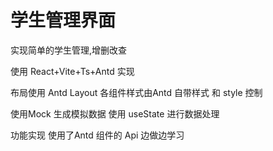 # 学生管理界面
实现简单的学生管理,增删改查

使用 React+Vite+Ts+Antd 实现

布局使用 Antd Layout  各组件样式由Antd 自带样式 和 style 控制

使用Mock 生成模拟数据 使用 useState 进行数据处理

功能实现 使用了Antd 组件的 Api 边做边学习
